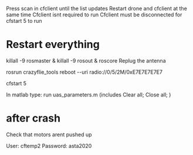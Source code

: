 Press scan in cfclient until the list updates
Restart drone and cfclient at the same time
Cfclient isnt required to run
Cfclient must be disconnected
for cfstart 5 to run


# Restart everything
killall -9 rosmaster & killall -9 rosout & roscore
Replug the antenna


rosrun crazyflie_tools reboot --uri radio://0/5/2M/0xE7E7E7E7E7

cfstart 5

In matlab type: run uas_parameters.m 
(includes
Clear all;
Close all;
)


# after crash
Check that motors arent pushed up

User: cftemp2
Password: asta2020